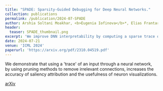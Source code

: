 ```yaml
---
title: "SPADE: Sparsity-Guided Debugging for Deep Neural Networks."
collection: publications
permalink: /publication/2024-07-SPADE
author: Arshia Soltani Moakhar, <b>Eugenia Iofinova</b>*, Elias Frantar, Dan Alistarh
header:
  teaser: SPADE_thumbnail.png
excerpt: 'We improve DNN interpretability by computing a sparse trace of an input through a model prior to running interpretability methods.'
date: 2024-07-21
venue: 'ICML 2024'
paperurl: 'https://arxiv.org/pdf/2310.04519.pdf'
---
```

We demonstrate that using a 'trace' of an input through a neural network, by using pruning methods to remove irrelevant connections, increases the accuracy of saliency attribution and the usefulness of neuron visualizations.

[arXiv](https://arxiv.org/pdf/2310.04519.pdf)

